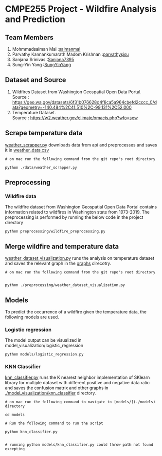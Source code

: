 # CMPE255 Project - Wildfire Analysis and Prediction

## Team Members
1. Mohmmadsalman Mal :[salmanmal](https://github.com/salmanmal)
2. Parvathy Kannankumarath Madom Krishnan :[parvathysjsu](https://github.com/parvathysjsu)
3. Sanjana Srinivas :[Sanjana7395](https://github.com/Sanjana7395)
4. Sung-Yin Yang :[SungYinYang](https://github.com/SungYinYang)

## Dataset and Source
1. Wildfires Dataset from Washington Geospatial Open Data Portal.  
Source : https://geo.wa.gov/datasets/6f31b076628d4f8ca5a964cbefd2cccc_0/data?geometry=-140.484%2C41.510%2C-99.131%2C52.000    
2. Temperature Dataset.     
Source : https://w2.weather.gov/climate/xmacis.php?wfo=sew

## Scrape temperature data
[weather_scrapper.py](./data/weather_scrapper.py) downloads data from api and preprocesses and saves it in [weather_data.csv](./data/weather_data.csv)
```
# on mac run the following command from the git repo's root directory

python ./data/weather_scrapper.py

```

    
## Preprocessing
### Wildfire data
The wildfire dataset from Washington Geospatial Open Data Portal contains information related to 
wildfires in Washington state from 1973-2019. The preprocessing is performed by running the below
code in the project directory 

    python preprocessing/wildfire_preprocessing.py
    
## Merge wildfire and temperature data
[weather_dataset_visualization.py](./preprocessing/weather_dataset_visualization.py) runs the analysis on temperature dataset and saves the relevant graph in the [graphs](./graphs) direcotry.
```
# on mac run the following command from the git repo's root directory 


python ./preprocessing/weather_dataset_visualization.py
```

## Models
To predict the occurrence of a wildfire given the temperature data, the following models are used.
### Logistic regression
The model output can be visualized in model_visualization/logistic_regression

    python models/logistic_regression.py


### KNN Classifier
[knn_classifier.py](./models/knn_classifier.py) runs the K nearest neighbor implementation of SKlearn library for multiple dataset with different positive and negative data ratio and saves the confusion matrix and other graphs in [./model_visualization/knn_classifier](./model_visualization/knn_classifier) directory.
```
# on mac run the following command to navigate to [models/](./models) directory

cd models

# Run the following command to run the script

python knn_classifier.py


# running python models/knn_classifier.py could throw path not found excepting
```